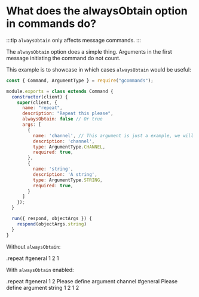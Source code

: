 # What does the alwaysObtain option in commands do?

:::tip
`alwaysObtain` only affects message commands.
:::

The `alwaysObtain` option does a simple thing. Arguments in the first message initiating the command do not count.

This example is to showcase in which cases `alwaysObtain` would be useful:

```js
const { Command, ArgumentType } = require("gcommands");

module.exports = class extends Command {
  constructor(client) {
    super(client, {
      name: "repeat",
      description: "Repeat this please",
      alwaysObtain: false // Or true
      args: [
        {
          name: 'channel', // This argument is just a example, we will not use it
          description: 'channel',
          type: ArgumentType.CHANNEL,
          required: true,
        },
        {
          name: 'string',
          description: 'A string',
          type: ArgumentType.STRING,
          required: true,
        }
      ]
    });
  }

  run({ respond, objectArgs }) {
    respond(objectArgs.string)
  }
}
```

Without `alwaysObtain`:

<div is="dis-messages">
    <dis-messages>
        <dis-message profile="izboxo">
            .repeat #general 1 2
        </dis-message>
        <dis-message profile="gcommands">
            1
        </dis-message>
    </dis-messages>
</div>

With `alwaysObtain` enabled:

<div is="dis-messages">
    <dis-messages>
        <dis-message profile="izboxo">
            .repeat #general 1 2
        </dis-message>
        <dis-message profile="gcommands">
            Please define argument channel
        </dis-message>
        <dis-message profile="izboxo">
            #general
        </dis-message>
        <dis-message profile="gcommands">
            Please define argument string
        </dis-message>
        <dis-message profile="izboxo">
            1 2
        </dis-message>
        <dis-message profile="gcommands">
            1 2
        </dis-message>
    </dis-messages>
</div>